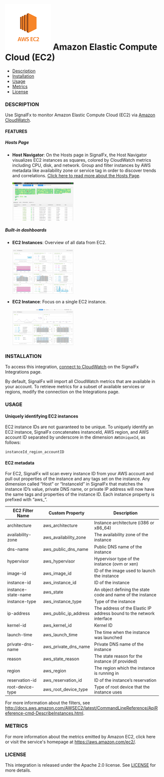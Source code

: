 # ![](./img/integration_awsec2.png) Amazon Elastic Compute Cloud (EC2)

- [Description](#description)
- [Installation](#installation)
- [Usage](#usage)
- [Metrics](#metrics)
- [License](#license)

### DESCRIPTION

Use SignalFx to monitor Amazon Elastic Compute Cloud (EC2) via [Amazon CloudWatch](../aws)[](sfx_link:aws). 

#### FEATURES

##### Hosts Page

- **Host Navigator**: On the Hosts page in SignalFx, the Host Navigator visualizes EC2 instances as squares, colored by CloudWatch metrics including CPU, disk, and network. Group and filter instances by AWS metadata like availability zone or service tag in order to discover trends and correlations. [Click here to read more about the Hosts Page](http://docs.signalfx.com/en/latest/built-in-content/host-nav.html). 

  [<img src='./img/hosts_aws_instances.png' width=200px>](./img/hosts_aws_instances.png)

##### Built-in dashboards

- **EC2 Instances**: Overview of all data from EC2.
  
  [<img src='./img/dashboard_ec2_instances.png' width=200px>](./img/dashboard_ec2_instances.png)

- **EC2 Instance**: Focus on a single EC2 instance.
  
  [<img src='./img/dashboard_ec2_instance.png' width=200px>](./img/dashboard_ec2_instance.png)

### INSTALLATION

To access this integration, [connect to CloudWatch](../aws)[](sfx_link:aws) on the SignalFx Integrations page. 

By default, SignalFx will import all CloudWatch metrics that are available in your account. To retrieve metrics for a subset of available services or regions, modify the connection on the Integrations page. 

### USAGE

#### Uniquely identifying EC2 instances

EC2 instance IDs are not guaranteed to be unique. To uniquely identify an EC2 instance, SignalFx concatenates instanceId, AWS region, and AWS account ID separated by underscore in the dimension `AWSUniqueId`, as follows:

    instanceId_region_accountID

#### EC2 metadata

For EC2, SignalFx will scan every instance ID from your AWS account and pull out properties of the instance and any tags set on the instance.  Any dimension called “Host” or “InstanceId” in SignalFx that matches the instance ID’s value, private DNS name, or private IP address will now have the same tags and properties of the instance ID.  Each instance property is prefixed with “aws_”.

| EC2 Filter Name	| Custom Property	| Description |
|-----------------|-----------------|-------------|
| architecture	| aws_architecture	| Instance architecture (i386 or x86_64) |
| availability-zone	| aws_availability_zone	| The availability zone of the instance |
| dns-name	| aws_public_dns_name	| Public DNS name of the instance |
| hypervisor	| aws_hypervisor	| Hypervisor type of the instance (ovm or xen)  |
| image-id	| aws_image_id	| ID of the image used to launch the instance |
| instance-id	| aws_instance_id	| ID of the instance |
| instance-state-name	| aws_state	| An object defining the state code and name of the instance |
| instance-type	| aws_instance_type	| Type of the instance |
| ip-address	| aws_public_ip_address	| The address of the Elastic IP address bound to the network interface |
| kernel-id	| aws_kernel_id	| Kernel ID |
| launch-time	| aws_launch_time	| The time when the instance was launched |
| private-dns-name	| aws_private_dns_name	| Private DNS name of the instance |
| reason	| aws_state_reason	| The state reason for the instance (if provided) |
| region	| aws_region	| The region which the instance is running in |
| reservation-id	| aws_reservation_id	| ID of the instance’s reservation |
| root-device-type	| aws_root_device_type	| Type of root device that the instance uses |

For more information about the filters, see http://docs.aws.amazon.com/AWSEC2/latest/CommandLineReference/ApiReference-cmd-DescribeInstances.html.

### METRICS

For more information about the metrics emitted by Amazon EC2, click here or visit the service's homepage at https://aws.amazon.com/ec2/.

### LICENSE

This integration is released under the Apache 2.0 license. See [LICENSE](./LICENSE) for more details.

